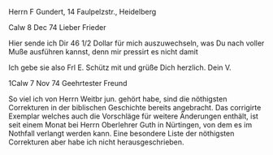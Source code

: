 Herrn F Gundert, 14 Faulpelzstr., Heidelberg

 Calw 8 Dec 74
Lieber Frieder

Hier sende ich Dir 46 1/2 Dollar für mich auszuwechseln, was Du nach voller Muße ausführen kannst, denn mir pressirt es nicht damit

Ich gebe sie also Frl E. Schütz mit und grüße Dich herzlich.  Dein V.



 1Calw 7 Nov 74
Geehrtester Freund

So viel ich von Herrn Weitbr jun. gehört habe, sind die nöthigsten Correkturen in der biblischen Geschichte bereits angebracht. Das corrigirte Exemplar welches auch die Vorschläge für weitere Änderungen enthält, ist seit einem Monat bei Herrn Oberlehrer Guth in Nürtingen, von dem es im Nothfall verlangt werden kann. Eine besondere Liste der nöthigsten Correkturen aber habe ich nicht herausgeschrieben.
